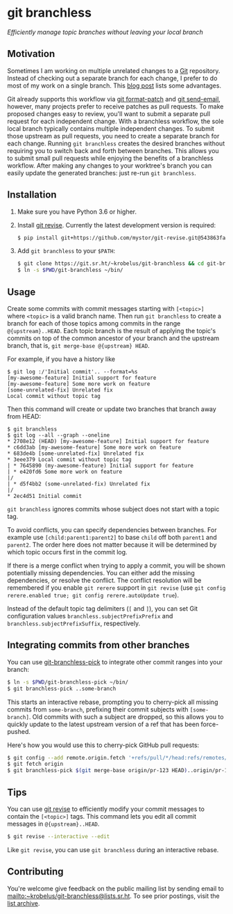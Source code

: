 # git branchless

*Efficiently manage topic branches without leaving your local branch*

## Motivation

Sometimes I am working on multiple unrelated changes to a [Git]
repository. Instead of checking out a separate branch for each change,
I prefer to do most of my work on a single branch. This [blog post] lists
some advantages.

Git already supports this workflow via [git format-patch] and [git send-email],
however, many projects prefer to receive patches as pull requests.  To make
proposed changes easy to review, you'll want to submit a separate pull
request for each independent change.  With a branchless workflow, the sole
local branch typically contains multiple independent changes. To submit
those upstream as pull requests, you need to create a separate branch for
each change.  Running `git branchless` creates the desired branches without
requiring you to switch back and forth between branches. This allows you
to submit small pull requests while enjoying the benefits of a branchless
workflow. After making any changes to your worktree's branch you can easily
update the generated branches: just re-run `git branchless`.

## Installation

1. Make sure you have Python 3.6 or higher.
2. Install [git revise]. Currently the latest development version is required:

   ```sh
   $ pip install git+https://github.com/mystor/git-revise.git@543863fa994afe8304b4afa34e4c37abf35a52ff
   ```

3. Add `git branchless` to your `$PATH`:

   ```sh
   $ git clone https://git.sr.ht/~krobelus/git-branchless && cd git-branchless
   $ ln -s $PWD/git-branchless ~/bin/
   ```

## Usage

Create some commits with commit messages starting with `[<topic>] ` where
`<topic>` is a valid branch name.  Then run `git branchless` to create a branch
for each of those topics among commits in the range `@{upstream}..HEAD`.
Each topic branch is the result of applying the topic's commits on top of
the common ancestor of your branch and the upstream branch, that is,
`git merge-base @{upstream} HEAD`.

For example, if you have a history like

    $ git log :/'Initial commit'.. --format=%s
    [my-awesome-feature] Initial support for feature
    [my-awesome-feature] Some more work on feature
    [some-unrelated-fix] Unrelated fix
    Local commit without topic tag

Then this command will create or update two branches that branch away
from HEAD:

    $ git branchless
    $ git log --all --graph --oneline
    * 2708e12 (HEAD) [my-awesome-feature] Initial support for feature
    * c6dd3ab [my-awesome-feature] Some more work on feature
    * 683de4b [some-unrelated-fix] Unrelated fix
    * 3eee379 Local commit without topic tag
    | * 7645890 (my-awesome-feature) Initial support for feature
    | * e420fd6 Some more work on feature
    |/
    | * d5f4bb2 (some-unrelated-fix) Unrelated fix
    |/
    * 2ec4d51 Initial commit

`git branchless` ignores commits whose subject does not start with a topic tag.

To avoid conflicts, you can specify dependencies between branches.
For example use `[child:parent1:parent2]` to base `child` off both `parent1`
and `parent2`. The order here does not matter because it will be determined
by which topic occurs first in the commit log.

If there is a merge conflict when trying to apply a commit, you will be
shown potentially missing dependencies. You can either add the missing
dependencies, or resolve the conflict. The conflict resolution will
be remembered if you enable `git rerere` support in `git revise`
(use `git config rerere.enabled true; git config rerere.autoUpdate true`).

Instead of the default topic tag delimiters (`[` and `]`), you can
set Git configuration values `branchless.subjectPrefixPrefix` and
`branchless.subjectPrefixSuffix`, respectively.

## Integrating commits from other branches

You can use [git-branchless-pick](./git-branchless-pick) to integrate
other commit ranges into your branch:

```sh
$ ln -s $PWD/git-branchless-pick ~/bin/
$ git branchless-pick ..some-branch 
```

This starts an interactive rebase, prompting you to cherry-pick all
missing commits from `some-branch`, prefixing their commit subjects with
`[some-branch]`.  Old commits with such a subject are dropped, so this
allows you to quickly update to the latest upstream version of a ref that
has been force-pushed.

Here's how you would use this to cherry-pick GitHub pull requests:

```sh
$ git config --add remote.origin.fetch '+refs/pull/*/head:refs/remotes/origin/pr-*'
$ git fetch origin
$ git branchless-pick $(git merge-base origin/pr-123 HEAD)..origin/pr-123
```

## Tips

You can use [git revise] to efficiently modify your commit messages to contain
the `[<topic>]` tags. This command lets you edit all commit messages in
`@{upstream}..HEAD`.

```sh
$ git revise --interactive --edit
```

Like `git revise`, you can use `git branchless` during an interactive rebase.

## Contributing

You're welcome give feedback on the public mailing list by sending email
to <mailto:~krobelus/git-branchless@lists.sr.ht>.  To see prior postings,
visit the [list archive](https://lists.sr.ht/~krobelus/git-branchless).

[Git]: <https://git-scm.com/>
[git revise]: <https://github.com/mystor/git-revise/>
[git format-patch]: <https://git-scm.com/docs/git-format-patch>
[git send-email]: <https://git-send-email.io/>
[blog post]: <https://drewdevault.com/2020/04/06/My-weird-branchless-git-workflow.html>
